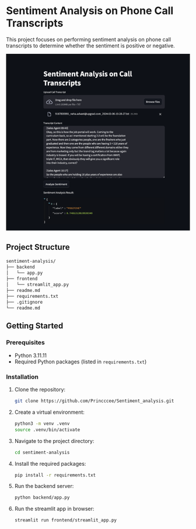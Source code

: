 # Sentiment Analysis on Phone Call Transcripts

This project focuses on performing sentiment analysis on phone call transcripts to determine whether the sentiment is positive or negative.

![Sentiment Analysis](home.png)

## Project Structure

```
sentiment-analysis/
├── backend
│   └── app.py
├── frontend
│   └── streamlit_app.py
├── readme.md
├── requirements.txt
├── .gitignore
└── readme.md               
```

## Getting Started

### Prerequisites

- Python 3.11.11
- Required Python packages (listed in `requirements.txt`)

### Installation

1. Clone the repository:
    ```sh
    git clone https://github.com/Princccee/Sentiment_analysis.git
    ```
2. Create a virtual environment:
    ```sh
    python3 -m venv .venv
    source .venv/bin/activate
    ```    
3. Navigate to the project directory:
    ```sh
    cd sentiment-analysis
    ```
4. Install the required packages:
    ```sh
    pip install -r requirements.txt
    ```
5. Run the backend server:
    ```sh
    python backend/app.py
    ```
6. Run the streamlit app in browser:
    ```sh
    streamlit run frontend/streamlit_app.py
    ```    


<!-- ## Usage

1. **Data Preprocessing**:
    ```sh
    python src/data_preprocessing.py
    ```
    This script will preprocess the raw phone call transcripts and save the processed data.

2. **Model Training**:
    ```sh
    python src/model_training.py
    ```
    This script will train the sentiment analysis model using the processed data.

3. **Sentiment Analysis**:
    ```sh
    python src/sentiment_analysis.py
    ```
    This script will perform sentiment analysis on new phone call transcripts and output the sentiment (positive or negative). -->

<!-- ## Results

The results of the sentiment analysis, including evaluation metrics, will be saved in the `results/` directory. -->



